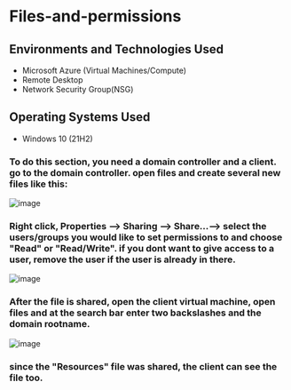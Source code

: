 # Files-and-permissions

<h2>Environments and Technologies Used</h2>

- Microsoft Azure (Virtual Machines/Compute)
- Remote Desktop
- Network Security Group(NSG)

<h2>Operating Systems Used </h2>

- Windows 10</b> (21H2)

<h3>To do this section, you need a domain controller and a client. go to the domain controller. open files and create several new files like this:</h3>

![image](https://github.com/David123890dd/Files-and-permissions/assets/138183500/1e21f40d-7172-4aa9-8c0e-f7578343184f)

<h3>Right click, Properties --> Sharing --> Share...--> select the users/groups you would like to set permissions to and choose "Read" or "Read/Write". if you dont want to give access to a user, remove the user if the user is already in there.</h3>

![image](https://github.com/David123890dd/Files-and-permissions/assets/138183500/f76ff299-e1af-4176-bafc-9c825c6e8065)

<h3>After the file is shared, open the client virtual machine, open files and at the search bar enter two backslashes and the domain rootname.</h3>

![image](https://github.com/David123890dd/Files-and-permissions/assets/138183500/46ed0de5-01a4-41d1-be82-23b32957fe12)

<h3>since the "Resources" file was shared, the client can see the file too.</h3>
